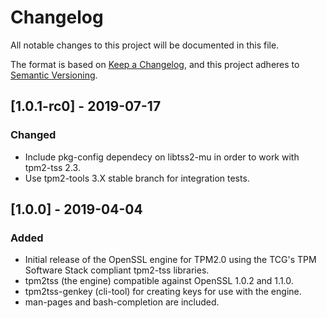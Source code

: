 # Changelog
All notable changes to this project will be documented in this file.

The format is based on [Keep a Changelog](https://keepachangelog.com/en/1.0.0/),
and this project adheres to [Semantic Versioning](https://semver.org/spec/v2.0.0.html).

## [1.0.1-rc0] - 2019-07-17
### Changed
- Include pkg-config dependecy on libtss2-mu in order to work with tpm2-tss 2.3.
- Use tpm2-tools 3.X stable branch for integration tests.

## [1.0.0] - 2019-04-04
### Added
- Initial release of the OpenSSL engine for TPM2.0 using the TCG's TPM
  Software Stack compliant tpm2-tss libraries.
- tpm2tss (the engine) compatible against OpenSSL 1.0.2 and 1.1.0.
- tpm2tss-genkey (cli-tool) for creating keys for use with the engine.
- man-pages and bash-completion are included.
